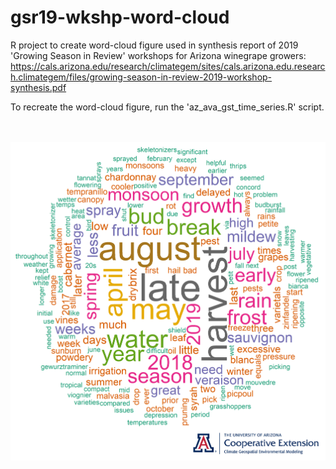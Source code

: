 # gsr19-wkshp-word-cloud
R project to create word-cloud figure used in synthesis report of 2019 'Growing Season in Review' workshops for Arizona winegrape growers: https://cals.arizona.edu/research/climategem/sites/cals.arizona.edu.research.climategem/files/growing-season-in-review-2019-workshop-synthesis.pdf 

To recreate the word-cloud figure, run the 'az_ava_gst_time_series.R' script.

<br /><br />![Alt text](gsr-wkshp-timeline-word-cloud-logo.png?raw=true "word cloud from growing season in review workshops")
